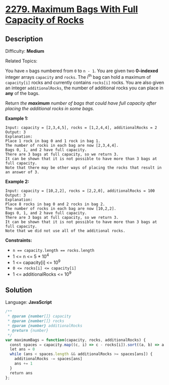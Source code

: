 # [2279\. Maximum Bags With Full Capacity of Rocks](https://leetcode.com/problems/maximum-bags-with-full-capacity-of-rocks/)

## Description

Difficulty: **Medium**  

Related Topics:


You have `n` bags numbered from `0` to `n - 1`. You are given two **0-indexed** integer arrays `capacity` and `rocks`. The i<sup>th</sup> bag can hold a maximum of `capacity[i]` rocks and currently contains `rocks[i]` rocks. You are also given an integer `additionalRocks`, the number of additional rocks you can place in **any** of the bags.

Return _the **maximum** number of bags that could have full capacity after placing the additional rocks in some bags._

**Example 1:**

```
Input: capacity = [2,3,4,5], rocks = [1,2,4,4], additionalRocks = 2
Output: 3
Explanation:
Place 1 rock in bag 0 and 1 rock in bag 1.
The number of rocks in each bag are now [2,3,4,4].
Bags 0, 1, and 2 have full capacity.
There are 3 bags at full capacity, so we return 3.
It can be shown that it is not possible to have more than 3 bags at full capacity.
Note that there may be other ways of placing the rocks that result in an answer of 3.
```

**Example 2:**

```
Input: capacity = [10,2,2], rocks = [2,2,0], additionalRocks = 100
Output: 3
Explanation:
Place 8 rocks in bag 0 and 2 rocks in bag 2.
The number of rocks in each bag are now [10,2,2].
Bags 0, 1, and 2 have full capacity.
There are 3 bags at full capacity, so we return 3.
It can be shown that it is not possible to have more than 3 bags at full capacity.
Note that we did not use all of the additional rocks.
```

**Constraints:**

*   `n == capacity.length == rocks.length`
*   1 <= n <= 5 * 10<sup>4</sup>
*   1 <= capacity[i] <= 10<sup>9</sup>
*   `0 <= rocks[i] <= capacity[i]`
*   1 <= additionalRocks <= 10<sup>9</sup>


## Solution

Language: **JavaScript**

```javascript
/**
 * @param {number[]} capacity
 * @param {number[]} rocks
 * @param {number} additionalRocks
 * @return {number}
 */
var maximumBags = function(capacity, rocks, additionalRocks) {
  const spaces = capacity.map((c, i) => c - rocks[i]).sort((a, b) => a - b)
  let ans = 0
  while (ans < spaces.length && additionalRocks >= spaces[ans]) {
    additionalRocks -= spaces[ans]
    ans += 1
  }
  return ans
};
```